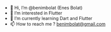 - 👋 Hi, I’m @benimbolat (Enes Bolat)
- 👀 I’m interested in Flutter
- 🌱 I’m currently learning Dart and Flutter 
- 📫 How to reach me ? benimbolat@gmail.com

<!---
benimbolat/benimbolat is a ✨ special ✨ repository because its `README.md` (this file) appears on your GitHub profile.
You can click the Preview link to take a look at your changes.
--->
